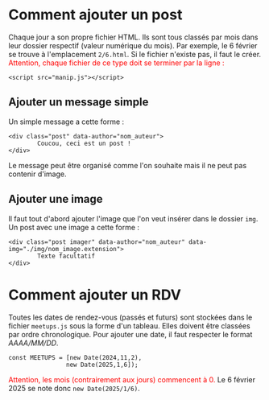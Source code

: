 # Comment ajouter un post

Chaque jour a son propre fichier HTML. Ils sont tous classés par mois dans leur dossier respectif (valeur numérique du mois). Par exemple, le 6 février se trouve à l'emplacement `2/6.html`. Si le fichier n'existe pas, il faut le créer. <span style="color:red">Attention, chaque fichier de ce type doit se terminer par la ligne :</span>

    <script src="manip.js"></script>

## Ajouter un message simple
Un simple message a cette forme :

    <div class="post" data-author="nom_auteur">
            Coucou, ceci est un post !
    </div>
Le message peut être organisé comme l'on souhaite mais il ne peut pas contenir d'image.

## Ajouter une image
Il faut tout d'abord ajouter l'image que l'on veut insérer dans le dossier `img`. Un post avec une image a cette forme :

    <div class="post imager" data-author="nom_auteur" data-img="./img/nom_image.extension">
            Texte facultatif
    </div>

# Comment ajouter un RDV
Toutes les dates de rendez-vous (passés et futurs) sont stockées dans le fichier `meetups.js` sous la forme d'un tableau. Elles doivent être classées par ordre chronologique. Pour ajouter une date, il faut respecter le format *AAAA/MM/DD*.

    const MEETUPS = [new Date(2024,11,2),
                    new Date(2025,1,6]);
                    
<span style="color:red">Attention, les mois (contrairement aux jours) commencent à 0.</span> Le 6 février 2025 se note donc `new Date(2025/1/6)`.



